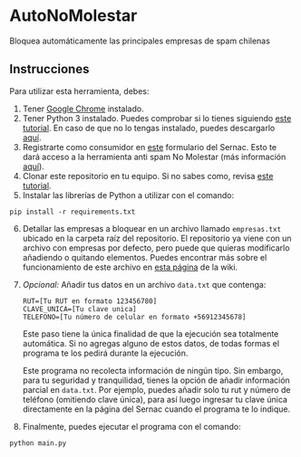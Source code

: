 # AutoNoMolestar

Bloquea automáticamente las principales empresas de spam chilenas

## Instrucciones

Para utilizar esta herramienta, debes:

1. Tener [Google Chrome](https://www.google.com/chrome/) instalado.
2. Tener Python 3 instalado. Puedes comprobar si lo tienes siguiendo [este tutorial](https://es.wikihow.com/revisar-la-versi%C3%B3n-de-Python-en-una-PC-o-Mac). En caso de que no lo tengas instalado, puedes descargarlo [aquí](https://www.python.org/downloads/).
3. Registrarte como consumidor en [este](https://www.sernac.cl/app/consumidor/index.php?a=registro&utm_source=CONSUMIDORES&utm_medium=BOTONWEB&utm_campaign=REGISTRO%20PORTAL%20CONSUMIDOR) formulario del Sernac. Esto te dará acceso a la herramienta anti spam No Molestar (más información [aquí](https://www.sernac.cl/portal/617/w3-propertyvalue-518.html)).
4. Clonar este repositorio en tu equipo. Si no sabes como, revisa [este tutorial](https://docs.github.com/es/repositories/creating-and-managing-repositories/cloning-a-repository).
5. Instalar las librerías de Python a utilizar con el comando:

```
pip install -r requirements.txt
```

6. Detallar las empresas a bloquear en un archivo llamado `empresas.txt` ubicado en la carpeta raíz del repositorio. El repositorio ya viene con un archivo con empresas por defecto, pero puede que quieras modificarlo añadiendo o quitando elementos. Puedes encontrar más sobre el funcionamiento de este archivo en [esta página](https://github.com/fguinez/sernac-no-molestar/wiki/empresas.txt) de la wiki.

7. _Opcional:_ Añadir tus datos en un archivo `data.txt` que contenga:

   ```
   RUT=[Tu RUT en formato 123456780]
   CLAVE_UNICA=[Tu clave unica]
   TELEFONO=[Tu número de celular en formato +56912345678]
   ```

   Este paso tiene la única finalidad de que la ejecución sea totalmente automática. Si no agregas alguno de estos datos, de todas formas el programa te los pedirá durante la ejecución.

   Este programa no recolecta información de ningún tipo. Sin embargo, para tu seguridad y tranquilidad, tienes la opción de añadir información parcial en `data.txt`. Por ejemplo, puedes añadir solo tu rut y número de teléfono (omitiendo clave única), para así luego ingresar tu clave única directamente en la página del Sernac cuando el programa te lo indique.

8. Finalmente, puedes ejecutar el programa con el comando:

```
python main.py
```
